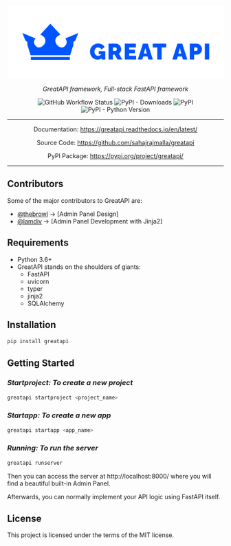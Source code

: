 

<div style="text-align:center">

<img src="docs/_static/logo.svg" alt="GreatAPI"/>

<i>GreatAPI framework, Full-stack FastAPI framework</i>

![GitHub Workflow Status](https://img.shields.io/github/workflow/status/sahajrajmalla/greatapi/%F0%9F%8E%A8%20Linter?style=for-the-badge)
![PyPI - Downloads](https://img.shields.io/pypi/dm/greatapi?color=green&style=for-the-badge)
![PyPI](https://img.shields.io/pypi/v/greatapi?style=for-the-badge)
![PyPI - Python Version](https://img.shields.io/pypi/pyversions/greatapi?style=for-the-badge)
<hr

Documentation: https://greatapi.readthedocs.io/en/latest/

Source Code: https://github.com/sahajrajmalla/greatapi

PyPI Package: https://pypi.org/project/greatapi/


<hr>
</div>

## **Contributors**
Some of the major contributors to GreatAPI are:
- [@thebrowl](https://github.com/thebrowl) -> [Admin Panel Design]
- [@lamdiv](https://github.com/lamdiv) -> [Admin Panel Development with Jinja2]
## **Requirements**

- Python 3.6+
- GreatAPI stands on the shoulders of giants:
    - FastAPI
    - uvicorn
    - typer
    - jinja2
    - SQLAlchemy

## **Installation**

```bash
pip install greatapi
```

## **Getting Started**

### ***Startproject: To create a new project***

```bash
greatapi startproject <project_name>
```

### ***Startapp: To create a new app***

```bash
greatapi startapp <app_name>
```

### ***Running: To run the server***

```bash
greatapi runserver
```
Then you can access the server at http://localhost:8000/ where you will find a beautiful built-in Admin Panel.

Afterwards, you can normally implement your API logic using FastAPI itself.

## **License**

This project is licensed under the terms of the MIT license.
